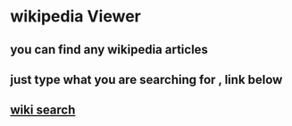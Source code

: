 # wikipedia Viewer
## you can find any wikipedia articles
## just type what you are searching for , link below
## [wiki search](https://isaaknazar.github.io/wikipedia-viewer/)
